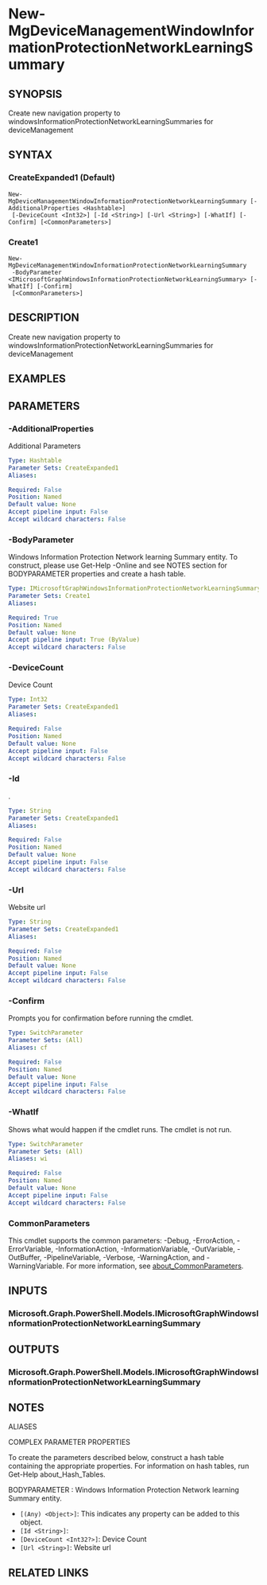 ﻿---
external help file: Microsoft.Graph.DeviceManagement-help.xml
Module Name: Microsoft.Graph.DeviceManagement
online version: https://docs.microsoft.com/en-us/powershell/module/microsoft.graph.devicemanagement/new-mgdevicemanagementwindowinformationprotectionnetworklearningsummary
schema: 2.0.0
---

# New-MgDeviceManagementWindowInformationProtectionNetworkLearningSummary

## SYNOPSIS
Create new navigation property to windowsInformationProtectionNetworkLearningSummaries for deviceManagement

## SYNTAX

### CreateExpanded1 (Default)
```
New-MgDeviceManagementWindowInformationProtectionNetworkLearningSummary [-AdditionalProperties <Hashtable>]
 [-DeviceCount <Int32>] [-Id <String>] [-Url <String>] [-WhatIf] [-Confirm] [<CommonParameters>]
```

### Create1
```
New-MgDeviceManagementWindowInformationProtectionNetworkLearningSummary
 -BodyParameter <IMicrosoftGraphWindowsInformationProtectionNetworkLearningSummary> [-WhatIf] [-Confirm]
 [<CommonParameters>]
```

## DESCRIPTION
Create new navigation property to windowsInformationProtectionNetworkLearningSummaries for deviceManagement

## EXAMPLES

## PARAMETERS

### -AdditionalProperties
Additional Parameters

```yaml
Type: Hashtable
Parameter Sets: CreateExpanded1
Aliases:

Required: False
Position: Named
Default value: None
Accept pipeline input: False
Accept wildcard characters: False
```

### -BodyParameter
Windows Information Protection Network learning Summary entity.
To construct, please use Get-Help -Online and see NOTES section for BODYPARAMETER properties and create a hash table.

```yaml
Type: IMicrosoftGraphWindowsInformationProtectionNetworkLearningSummary
Parameter Sets: Create1
Aliases:

Required: True
Position: Named
Default value: None
Accept pipeline input: True (ByValue)
Accept wildcard characters: False
```

### -DeviceCount
Device Count

```yaml
Type: Int32
Parameter Sets: CreateExpanded1
Aliases:

Required: False
Position: Named
Default value: None
Accept pipeline input: False
Accept wildcard characters: False
```

### -Id
.

```yaml
Type: String
Parameter Sets: CreateExpanded1
Aliases:

Required: False
Position: Named
Default value: None
Accept pipeline input: False
Accept wildcard characters: False
```

### -Url
Website url

```yaml
Type: String
Parameter Sets: CreateExpanded1
Aliases:

Required: False
Position: Named
Default value: None
Accept pipeline input: False
Accept wildcard characters: False
```

### -Confirm
Prompts you for confirmation before running the cmdlet.

```yaml
Type: SwitchParameter
Parameter Sets: (All)
Aliases: cf

Required: False
Position: Named
Default value: None
Accept pipeline input: False
Accept wildcard characters: False
```

### -WhatIf
Shows what would happen if the cmdlet runs.
The cmdlet is not run.

```yaml
Type: SwitchParameter
Parameter Sets: (All)
Aliases: wi

Required: False
Position: Named
Default value: None
Accept pipeline input: False
Accept wildcard characters: False
```

### CommonParameters
This cmdlet supports the common parameters: -Debug, -ErrorAction, -ErrorVariable, -InformationAction, -InformationVariable, -OutVariable, -OutBuffer, -PipelineVariable, -Verbose, -WarningAction, and -WarningVariable. For more information, see [about_CommonParameters](http://go.microsoft.com/fwlink/?LinkID=113216).

## INPUTS

### Microsoft.Graph.PowerShell.Models.IMicrosoftGraphWindowsInformationProtectionNetworkLearningSummary
## OUTPUTS

### Microsoft.Graph.PowerShell.Models.IMicrosoftGraphWindowsInformationProtectionNetworkLearningSummary
## NOTES

ALIASES

COMPLEX PARAMETER PROPERTIES

To create the parameters described below, construct a hash table containing the appropriate properties. For information on hash tables, run Get-Help about_Hash_Tables.


BODYPARAMETER <IMicrosoftGraphWindowsInformationProtectionNetworkLearningSummary>: Windows Information Protection Network learning Summary entity.
  - `[(Any) <Object>]`: This indicates any property can be added to this object.
  - `[Id <String>]`: 
  - `[DeviceCount <Int32?>]`: Device Count
  - `[Url <String>]`: Website url

## RELATED LINKS
